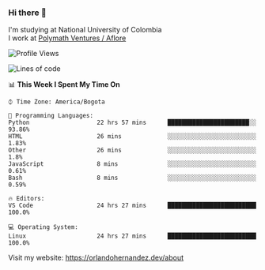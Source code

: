 ### Hi there 👋


<!--**AR4Z/AR4Z** is a ✨ _special_ ✨ repository because its `README.md` (this file) appears on your GitHub profile.

Here are some ideas to get you started:-->
I'm studying at National University of Colombia
<br>
I work at <a href="https://www.aflore.co/">Polymath Ventures / Aflore</a>
<br>

<!--START_SECTION:waka-->
![Profile Views](http://img.shields.io/badge/Profile%20Views-5-blue)

![Lines of code](https://img.shields.io/badge/From%20Hello%20World%20I%27ve%20Written-3.3%20million%20lines%20of%20code-blue)

📊 **This Week I Spent My Time On** 

```text
⌚︎ Time Zone: America/Bogota

💬 Programming Languages: 
Python                   22 hrs 57 mins      ███████████████████████░░   93.86% 
HTML                     26 mins             ░░░░░░░░░░░░░░░░░░░░░░░░░   1.83% 
Other                    26 mins             ░░░░░░░░░░░░░░░░░░░░░░░░░   1.8% 
JavaScript               8 mins              ░░░░░░░░░░░░░░░░░░░░░░░░░   0.61% 
Bash                     8 mins              ░░░░░░░░░░░░░░░░░░░░░░░░░   0.59%

🔥 Editors: 
VS Code                  24 hrs 27 mins      █████████████████████████   100.0%

💻 Operating System: 
Linux                    24 hrs 27 mins      █████████████████████████   100.0%

```


<!--END_SECTION:waka-->


Visit my website: https://orlandohernandez.dev/about

